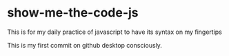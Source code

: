 # show-me-the-code-js
This is for my daily practice of javascript to have its syntax on my fingertips

This is my first commit on github desktop consciously.